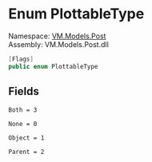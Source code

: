 # <a id="VM_Models_Post_PlottableType"></a> Enum PlottableType

Namespace: [VM.Models.Post](VM.Models.Post.md)  
Assembly: VM.Models.Post.dll  

```csharp
[Flags]
public enum PlottableType
```

## Fields

`Both = 3` 

`None = 0` 

`Object = 1` 

`Parent = 2` 

